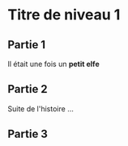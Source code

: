 # Titre de niveau 1

## Partie 1
Il était une fois un **petit elfe**

## Partie 2
Suite de l'histoire ...

## Partie 3
